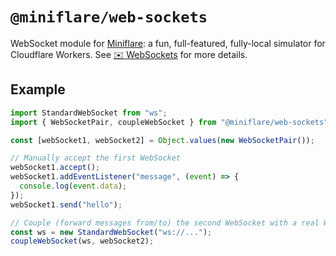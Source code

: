 # `@miniflare/web-sockets`

WebSocket module for [Miniflare](https://github.com/cloudflare/miniflare): a
fun, full-featured, fully-local simulator for Cloudflare Workers. See
[✉️ WebSockets](https://v2.miniflare.dev/core/web-sockets) for more details.

## Example

```js
import StandardWebSocket from "ws";
import { WebSocketPair, coupleWebSocket } from "@miniflare/web-sockets";

const [webSocket1, webSocket2] = Object.values(new WebSocketPair());

// Manually accept the first WebSocket
webSocket1.accept();
webSocket1.addEventListener("message", (event) => {
  console.log(event.data);
});
webSocket1.send("hello");

// Couple (forward messages from/to) the second WebSocket with a real WebSocket
const ws = new StandardWebSocket("ws://...");
coupleWebSocket(ws, webSocket2);
```
